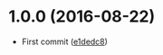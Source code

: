 <a name="1.0.0"></a>
# 1.0.0 (2016-08-22)

* First commit ([e1dedc8](https://github.com/kikobeats/once-every/commit/e1dedc8))



